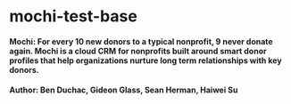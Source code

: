 # mochi-test-base

#### Mochi: For every 10 new donors to a typical nonprofit, 9 never donate again. Mochi is a cloud CRM for nonprofits built around smart donor profiles that help organizations nurture long term relationships with key donors.

#### Author: Ben Duchac, Gideon Glass, Sean Herman, Haiwei Su

